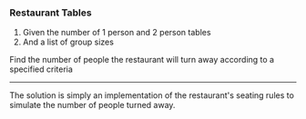 ### Restaurant Tables

1. Given the number of 1 person and 2 person tables
2. And a list of group sizes

Find the number of people the restaurant will turn away according to a specified
criteria

-------------

The solution is simply an implementation of the restaurant's seating rules to
simulate the number of people turned away.
